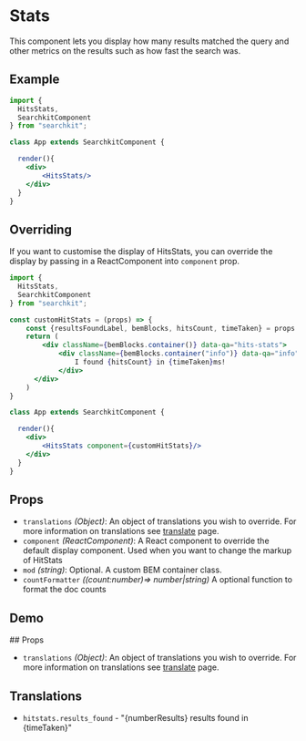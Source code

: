 # Stats
This component lets you display how many results matched the query and other metrics on the results such as how fast the search was.

## Example

```jsx
import {
  HitsStats,
  SearchkitComponent
} from "searchkit";

class App extends SearchkitComponent {

  render(){
    <div>
        <HitsStats/>
    </div>
  }
}
```

## Overriding
If you want to customise the display of HitsStats, you can override the display by passing in a ReactComponent into `component` prop.

```jsx
import {
  HitsStats,
  SearchkitComponent
} from "searchkit";

const customHitStats = (props) => {
	const {resultsFoundLabel, bemBlocks, hitsCount, timeTaken} = props
	return (
		<div className={bemBlocks.container()} data-qa="hits-stats">
			<div className={bemBlocks.container("info")} data-qa="info">
				I found {hitsCount} in {timeTaken}ms!
			</div>
	  </div>
	)
}

class App extends SearchkitComponent {

  render(){
    <div>
        <HitsStats component={customHitStats}/>
    </div>
  }
}
```

## Props
- `translations` *(Object)*: An object of translations you wish to override. For more information on translations see [translate](../../core/Translate.md) page.
- `component` *(ReactComponent)*: A React component to override the default display component. Used when you want to change the markup of HitStats
- `mod` *(string)*: Optional. A custom BEM container class.
- `countFormatter` *((count:number)=> number|string)* A optional function to format the doc counts


## Demo
[](codepen://searchkit/PZWZbP?height=400&theme=0)

## Props
- `translations` *(Object)*: An object of translations you wish to override. For more information on translations see [translate](../../core/Translate.md) page.

## Translations
- `hitstats.results_found` - "{numberResults} results found in {timeTaken}"
